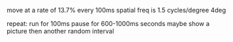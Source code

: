 move at a rate of 13.7% every 100ms
spatial freq is 1.5 cycles/degree
4deg



repeat:
    run for 100ms
    pause for 600-1000ms seconds
    maybe show a picture then another random interval

